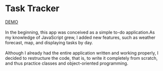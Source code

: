 # Task Tracker

[DEMO](https://task-tracker-z.netlify.app/)<br /><br />
In the beginning, this app was conceived as a simple to-do application.As my knowledge of JavaScript grew, I added new features, such as weather forecast, map, and displaying tasks by day.<br /><br />
Although I already had the entire application written and working properly, I decided to restructure the code, that is, to write it completely from scratch, and thus practice classes and object-oriented programming.<br />
